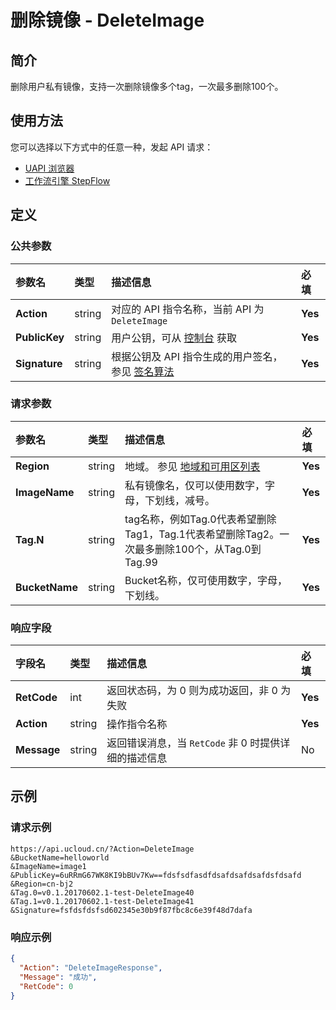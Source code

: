 # 删除镜像 - DeleteImage

## 简介

删除用户私有镜像，支持一次删除镜像多个tag，一次最多删除100个。






## 使用方法

您可以选择以下方式中的任意一种，发起 API 请求：
- [UAPI 浏览器](https://console.ucloud.cn/uapi/detail?id=DeleteImage)
- [工作流引擎 StepFlow](https://console.ucloud.cn/stepflow/manage/)


## 定义

### 公共参数

| 参数名 | 类型 | 描述信息 | 必填 |
|:---|:---|:---|:---|
| **Action**     | string  | 对应的 API 指令名称，当前 API 为 `DeleteImage`                        | **Yes** |
| **PublicKey**  | string  | 用户公钥，可从 [控制台](https://console.ucloud.cn/uapi/apikey) 获取                                             | **Yes** |
| **Signature**  | string  | 根据公钥及 API 指令生成的用户签名，参见 [签名算法](api/summary/signature.md)  | **Yes** |

### 请求参数

| 参数名 | 类型 | 描述信息 | 必填 |
|:---|:---|:---|:---|
| **Region** | string | 地域。 参见 [地域和可用区列表](api/summary/regionlist) |**Yes**|
| **ImageName** | string | 私有镜像名，仅可以使用数字，字母，下划线，减号。 |**Yes**|
| **Tag.N** | string | tag名称，例如Tag.0代表希望删除Tag1，Tag.1代表希望删除Tag2。一次最多删除100个，从Tag.0到Tag.99 |**Yes**|
| **BucketName** | string | Bucket名称，仅可使用数字，字母，下划线。 |**Yes**|

### 响应字段

| 字段名 | 类型 | 描述信息 | 必填 |
|:---|:---|:---|:---|
| **RetCode** | int | 返回状态码，为 0 则为成功返回，非 0 为失败 |**Yes**|
| **Action** | string | 操作指令名称 |**Yes**|
| **Message** | string | 返回错误消息，当 `RetCode` 非 0 时提供详细的描述信息 |No|




## 示例

### 请求示例
    
```
https://api.ucloud.cn/?Action=DeleteImage
&BucketName=helloworld
&ImageName=image1
&PublicKey=6uRRmG67WK8KI9bBUv7Kw==fdsfsdfasdfdsafdsafdsafdsfdsafd
&Region=cn-bj2
&Tag.0=v0.1.20170602.1-test-DeleteImage40
&Tag.1=v0.1.20170602.1-test-DeleteImage41
&Signature=fsfdsfdsfsd602345e30b9f87fbc8c6e39f48d7dafa
```

### 响应示例
    
```json
{
  "Action": "DeleteImageResponse",
  "Message": "成功",
  "RetCode": 0
}
```





